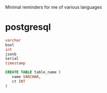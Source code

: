 Minimal reminders for me of various languages

# postgresql

```sql
varchar
bool
int
jsonb
serial
timestamp
```

```sql
CREATE TABLE table_name (
   name VARCHAR,
   ct INT
) 
```
